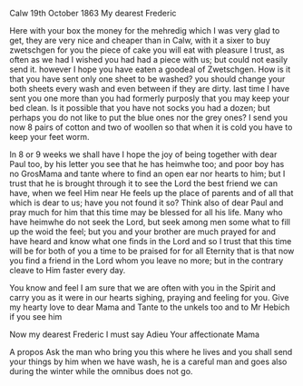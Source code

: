  Calw 19th October 1863
My dearest Frederic

Here with your box the money for the mehredig which I was very glad to get, they are very nice and cheaper than in Calw, with it a sixer to buy zwetschgen for you the piece of cake you will eat with pleasure I trust, as often as we had I wished you had had a piece with us; but could not easily send it. however I hope you have eaten a goodeal of Zwetschgen. 
How is it that you have sent only one sheet to be washed? you should change your both sheets every wash and even between if they are dirty. last time I have sent you one more than you had formerly purposly that you may keep your bed clean. Is it possible that you have not socks you had a dozen; but perhaps you do not like to put the blue ones nor the grey ones? 
I send you now 8 pairs of cotton and two of woollen so that when it is cold you have to keep your feet worm.

In 8 or 9 weeks we shall have I hope the joy of being together with dear Paul too, by his letter you see that he has heimwhe too; and poor boy has no GrosMama and tante where to find an open ear nor hearts to him; but I trust that he is brought through it to see the Lord the best friend we can have, when we feel Him near He feels up the place of parents and of all that which is dear to us; have you not found it so? Think also of dear Paul and pray much for him that this time may be blessed for all his life. 
Many who have heimwhe do not seek the Lord, but seek among men some what to fill up the woid the feel; but you and your brother are much prayed for and have heard and know what one finds in the Lord and so I trust that this time will be for both of you a time to be praised for for all Eternity that is that now you find a friend in the Lord whom you leave no more; but in the contrary cleave to Him faster every day.

You know and feel I am sure that we are often with you in the Spirit and carry you as it were in our hearts sighing, praying and feeling for you. 
Give my hearty love to dear Mama and Tante to the unkels too and to Mr Hebich if you see him

Now my dearest Frederic I must say Adieu
 Your affectionate Mama

A propos Ask the man who bring you this where he lives and you shall send your things by him when we have wash, he is a careful man and goes also during the winter while the omnibus does not go.
